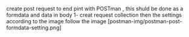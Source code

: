 create post request to end pint with POSTman , this shuld be done as a formdata and data in body
1- creat request collection 
then the settings according to the image
follow the image
[postman-img/postman-post-formdata-setting.png]
